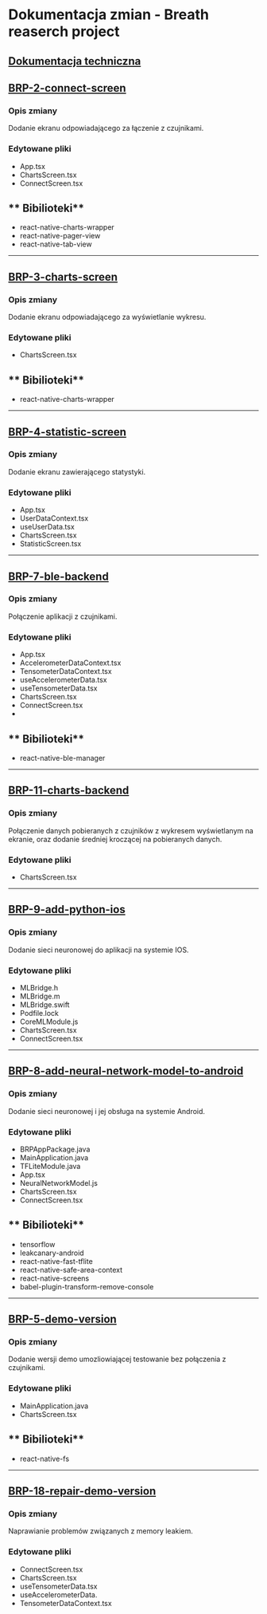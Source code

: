# **Dokumentacja zmian - Breath reaserch project**
## [Dokumentacja techniczna](https://drive.google.com/drive/folders/1f0GzATS1l17tGDGbZQMPBjkeFvcuOTfD?usp=sharing)

## [BRP-2-connect-screen](https://github.com/rysiekpol/multiplatform_breath_research_project/pull/1)

### **Opis zmiany**

Dodanie ekranu odpowiadającego za łączenie z czujnikami.

### **Edytowane pliki**
 + App.tsx
 + ChartsScreen.tsx
 + ConnectScreen.tsx

 ## ** Bibilioteki**
 + react-native-charts-wrapper
 + react-native-pager-view
 + react-native-tab-view

---

## [BRP-3-charts-screen](https://github.com/rysiekpol/multiplatform_breath_research_project/pull/2)

### **Opis zmiany**

Dodanie ekranu odpowiadającego za wyświetlanie wykresu.

### **Edytowane pliki**
 + ChartsScreen.tsx

 ## ** Bibilioteki**
 + react-native-charts-wrapper

---

## [BRP-4-statistic-screen](https://github.com/Breatherzy/brp-app/pull/1/files)

### **Opis zmiany**

Dodanie ekranu zawierającego statystyki. 

### **Edytowane pliki**
 + App.tsx
 + UserDataContext.tsx
 + useUserData.tsx
 + ChartsScreen.tsx
 + StatisticScreen.tsx

---

## [BRP-7-ble-backend](https://github.com/rysiekpol/multiplatform_breath_research_project/pull/3)

### **Opis zmiany**

Połączenie aplikacji z czujnikami.

### **Edytowane pliki**
 + App.tsx
 + AccelerometerDataContext.tsx
 + TensometerDataContext.tsx
 + useAccelerometerData.tsx
 + useTensometerData.tsx
 + ChartsScreen.tsx
 + ConnectScreen.tsx
 + 

 ## ** Bibilioteki**
 + react-native-ble-manager

 ---

## [BRP-11-charts-backend](https://github.com/rysiekpol/multiplatform_breath_research_project/pull/4)

### **Opis zmiany**

Połączenie danych pobieranych z czujników z wykresem wyświetlanym na ekranie, oraz dodanie średniej kroczącej na pobieranych danych.

### **Edytowane pliki**
 + ChartsScreen.tsx

---

## [BRP-9-add-python-ios](https://github.com/rysiekpol/multiplatform_breath_research_project/pull/5)

### **Opis zmiany**

Dodanie sieci neuronowej do aplikacji na systemie IOS.

### **Edytowane pliki**
 + MLBridge.h
 + MLBridge.m
 + MLBridge.swift
 + Podfile.lock
 + CoreMLModule.js
 + ChartsScreen.tsx
 + ConnectScreen.tsx

---

## [BRP-8-add-neural-network-model-to-android](https://github.com/rysiekpol/multiplatform_breath_research_project/pull/6)

### **Opis zmiany**

Dodanie sieci neuronowej i jej obsługa na systemie Android.

### **Edytowane pliki**
 + BRPAppPackage.java
 + MainApplication.java
 + TFLiteModule.java
 + App.tsx
 + NeuralNetworkModel.js
 + ChartsScreen.tsx
 + ConnectScreen.tsx

 ## ** Bibilioteki**
 + tensorflow
 + leakcanary-android
 + react-native-fast-tflite
 + react-native-safe-area-context
 + react-native-screens
 + babel-plugin-transform-remove-console

---

## [BRP-5-demo-version](https://github.com/rysiekpol/multiplatform_breath_research_project/pull/7)

### **Opis zmiany**

Dodanie wersji demo umozliowiającej testowanie bez połączenia z czujnikami.

### **Edytowane pliki**
 + MainApplication.java
 + ChartsScreen.tsx

 ## ** Bibilioteki**
 + react-native-fs

 ---

## [BRP-18-repair-demo-version](https://github.com/Breatherzy/brp-app/pull/2)

### **Opis zmiany**

Naprawianie problemów związanych z memory leakiem.

### **Edytowane pliki**
 + ConnectScreen.tsx
 + ChartsScreen.tsx
 + useTensometerData.tsx
 + useAccelerometerData.
 + TensometerDataContext.tsx

